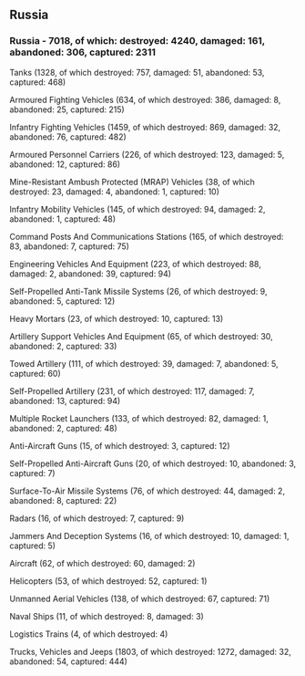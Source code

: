 
 
 ## Russia
 
 ### Russia - 7018, of which: destroyed: 4240, damaged: 161, abandoned: 306, captured: 2311

 

 

 Tanks (1328, of which destroyed: 757, damaged: 51, abandoned: 53, captured: 468)

 Armoured Fighting Vehicles (634, of which destroyed: 386, damaged: 8, abandoned: 25, captured: 215)

 Infantry Fighting Vehicles (1459, of which destroyed: 869, damaged: 32, abandoned: 76, captured: 482)

 Armoured Personnel Carriers (226, of which destroyed: 123, damaged: 5, abandoned: 12, captured: 86)

 Mine-Resistant Ambush Protected (MRAP) Vehicles (38, of which destroyed: 23, damaged: 4, abandoned: 1, captured: 10)

 Infantry Mobility Vehicles (145, of which destroyed: 94, damaged: 2, abandoned: 1, captured: 48)

 Command Posts And Communications Stations (165, of which destroyed: 83, abandoned: 7, captured: 75)

 Engineering Vehicles And Equipment (223, of which destroyed: 88, damaged: 2, abandoned: 39, captured: 94)

 Self-Propelled Anti-Tank Missile Systems (26, of which destroyed: 9, abandoned: 5, captured: 12)

 Heavy Mortars (23, of which destroyed: 10, captured: 13)

 Artillery Support Vehicles And Equipment (65, of which destroyed: 30, abandoned: 2, captured: 33)

 Towed Artillery (111, of which destroyed: 39, damaged: 7, abandoned: 5, captured: 60)

 Self-Propelled Artillery (231, of which destroyed: 117, damaged: 7, abandoned: 13, captured: 94)

 Multiple Rocket Launchers (133, of which destroyed: 82, damaged: 1, abandoned: 2, captured: 48)

 Anti-Aircraft Guns (15, of which destroyed: 3, captured: 12)

 Self-Propelled Anti-Aircraft Guns (20, of which destroyed: 10, abandoned: 3, captured: 7)

 Surface-To-Air Missile Systems (76, of which destroyed: 44, damaged: 2, abandoned: 8, captured: 22)

 Radars (16, of which destroyed: 7, captured: 9)

 Jammers And Deception Systems (16, of which destroyed: 10, damaged: 1, captured: 5)

 Aircraft (62, of which destroyed: 60, damaged: 2)

 Helicopters (53, of which destroyed: 52, captured: 1)

 Unmanned Aerial Vehicles (138, of which destroyed: 67, captured: 71)

 Naval Ships (11, of which destroyed: 8, damaged: 3)

 Logistics Trains (4, of which destroyed: 4)

 Trucks, Vehicles and Jeeps (1803, of which destroyed: 1272, damaged: 32, abandoned: 54, captured: 444)

